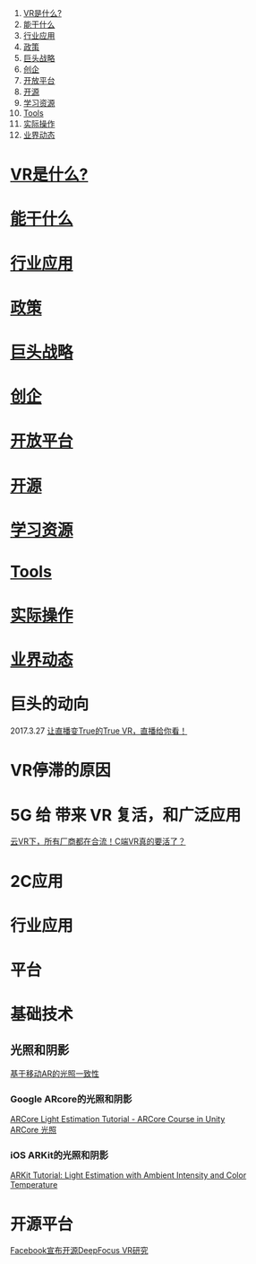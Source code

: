 
1. <a href="#tag-VR是什么?">VR是什么?</a> 
1. <a href="#tag-能干什么">能干什么</a>
1. <a href="#tag-行业应用">行业应用</a>
1. <a href="#tag-政策">政策</a>
1. <a href="#tag-巨头战略">巨头战略</a>
1. <a href="#tag-创企">创企</a>
1. <a href="#tag-开放平台">开放平台</a>
1. <a href="#tag-开源">开源</a>
1. <a href="#tag-学习资源">学习资源</a>
1. <a href="#tag-Tools">Tools</a>
1. <a href="#tag-实际操作">实际操作</a> 
1. <a href="#tag-业界动态">业界动态</a>

# <a id="tag-VR是什么?" href="#tag-VR是什么?">VR是什么?</a>
# <a id="tag-能干什么" href="#tag-能干什么">能干什么</a>
# <a id="tag-行业应用" href="#tag-行业应用">行业应用</a>
# <a id="tag-政策" href="#tag-政策">政策</a>
# <a id="tag-巨头战略" href="#tag-巨头战略">巨头战略</a>
# <a id="tag-创企" href="#tag-创企">创企</a>
# <a id="tag-开放平台" href="#tag-开放平台">开放平台</a>
# <a id="tag-开源" href="#tag-开源">开源</a>
# <a id="tag-学习资源" href="#tag-学习资源">学习资源</a>
# <a id="tag-Tools" href="#tag-Tools">Tools</a>
# <a id="tag-实际操作" href="#tag-实际操作">实际操作</a>
# <a id="tag-业界动态" href="#tag-业界动态">业界动态</a>












# 巨头的动向
2017.3.27 [让直播变True的True VR，直播给你看！ ](http://www.sohu.com/a/130553630_447115)<BR>

# VR停滞的原因 

# 5G 给 带来 VR 复活，和广泛应用
[云VR下，所有厂商都在合流！C端VR真的要活了？](https://baijiahao.baidu.com/s?id=1616645906622093641&wfr=spider&for=pc)<BR>

# 2C应用

# 行业应用

# 平台 

# 基础技术

## 光照和阴影
[基于移动AR的光照一致性](https://www.toutiao.com/a6467378044548940302/)<br>

### Google ARcore的光照和阴影
[ARCore Light Estimation Tutorial - ARCore Course in Unity]()<br> 
[ARCore 光照](https://www.andreasjakl.com/real-time-light-estimation-with-google-arcore/)<br>

### iOS ARKit的光照和阴影
[ARKit Tutorial: Light Estimation with Ambient Intensity and Color Temperature](https://www.appcoda.com/arkit-light-estimation/)<br>

# 开源平台
[Facebook宣布开源DeepFocus VR研究](https://baijiahao.baidu.com/s?id=1620330257742706851&wfr=spider&for=pc)<br>
